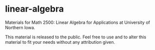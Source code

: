 linear-algebra
==============

Materials for Math 2500: Linear Algebra for Applications
at University of Northern Iowa.

This material is released to the public. Feel free to use and to alter this
material to fit your needs without any attribution given.
